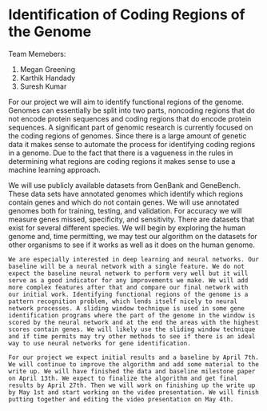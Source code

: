 # Identification of Coding Regions of the Genome

Team Memebers:
1. Megan Greening
2. Karthik Handady
3. Suresh Kumar

For our project we will aim to identify functional regions of the genome. Genomes can essentially be split into two parts, noncoding regions that do not encode protein sequences and coding regions that do encode protein sequences. A significant part of genomic research is currently focused on the coding regions of genomes. Since there is a large amount of genetic data it makes sense to automate the process for identifying coding regions in a genome. Due to the fact that there is a vagueness in the rules in determining what regions are coding regions it makes sense to use a machine learning approach.

 We will use publicly available datasets from GenBank and GeneBench. These data sets have annotated genomes which identify which regions contain genes and which do not contain genes. We will use annotated genomes both for training, testing, and validation. For accuracy we will measure genes missed, specificity, and sensitivity. There are datasets that exist for several different species. We will begin by exploring the human genome and, time permitting, we may test our algorithm on the datasets for other organisms to see if it works as well as it does on the human genome.
 
	We are especially interested in deep learning and neural networks. Our baseline will be a neural network with a single feature. We do not expect the baseline neural network to perform very well but it will serve as a good indicator for any improvements we make. We will add more complex features after that and compare our final network with our initial work. Identifying functional regions of the genome is a pattern recognition problem, which lends itself nicely to neural network processes. A sliding window technique is used in some gene identification programs where the part of the genome in the window is scored by the neural network and at the end the areas with the highest scores contain genes. We will likely use the sliding window technique and if time permits may try other methods to see if there is an ideal way to use neural networks for gene identification.
	
	For our project we expect initial results and a baseline by April 7th. We will continue to improve the algorithm and add some material to the write up. We will have finished the data and baseline milestone paper on April 13th. We expect to finalize the algorithm and get final results by April 27th. Then we will work on finishing up the write up by May 1st and start working on the video presentation. We will finish putting together and editing the video presentation on May 4th. 
